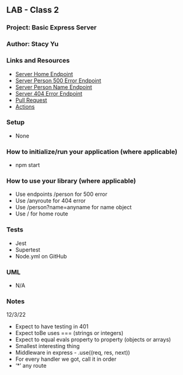 ## LAB - Class 2

### Project: Basic Express Server 
### Author: Stacy Yu
### Links and Resources
- [Server Home Endpoint](https://basic-express-server-08gc.onrender.com/)
- [Server Person 500 Error Endpoint](https://basic-express-server-08gc.onrender.com/person)
- [Server Person Name Endpoint](https://basic-express-server-08gc.onrender.com/person?name=Stacy)
- [Server 404 Error Endpoint](https://basic-express-server-08gc.onrender.com/meow)
- [Pull Request](https://github.com/stacyyuu/basic-express-server/pull/1)
- [Actions](https://github.com/stacyyuu/server-deployment-practice/actions/runs/3610784160)

### Setup
- None

### How to initialize/run your application (where applicable)
- npm start

### How to use your library (where applicable)
- Use endpoints /person for 500 error
- Use /anyroute for 404 error
- Use /person?name=anyname for name object
- Use / for home route 

### Tests
- Jest
- Supertest
- Node.yml on GitHub

### UML
- N/A

### Notes
12/3/22
- Expect to have testing in 401 
- Expect toBe uses === (strings or integers)
- Expect to equal evals property to property (objects or arrays)
- Smallest interesting thing
- Middleware in express - .use((req, res, next))
- For every handler we got, call it in order
- ‘*’ any route
